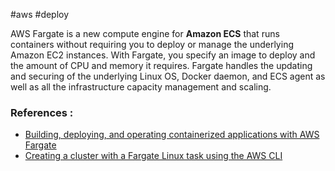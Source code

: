#aws #deploy 

AWS Fargate is a new compute engine for **Amazon ECS** that runs containers without requiring you to deploy or manage the underlying Amazon EC2 instances. With Fargate, you specify an image to deploy and the amount of CPU and memory it requires. Fargate handles the updating and securing of the underlying Linux OS, Docker daemon, and ECS agent as well as all the infrastructure capacity management and scaling.





### References : 
* [Building, deploying, and operating containerized applications with AWS Fargate](https://aws.amazon.com/blogs/compute/building-deploying-and-operating-containerized-applications-with-aws-fargate/)
* [Creating a cluster with a Fargate Linux task using the AWS CLI](https://docs.aws.amazon.com/AmazonECS/latest/developerguide/ECS_AWSCLI_Fargate.html#ECS_AWSCLI_Fargate_register_task_definition)